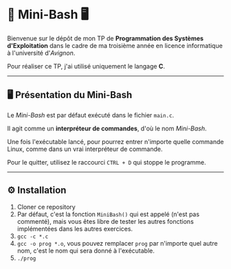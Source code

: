 # 🚀 Mini-Bash 🖥️

Bienvenue sur le dépôt de mon TP de **Programmation des Systèmes d'Exploitation** dans le cadre de ma troisième année en licence informatique à l'université d'*Avignon*.

Pour réaliser ce TP, j'ai utilisé uniquement le langage **C**.

--- 

## 🖥️ Présentation du Mini-Bash

Le *Mini-Bash* est par défaut exécuté dans le fichier `main.c`.

Il agit comme un **interpréteur de commandes**, d'où le nom *Mini-Bash*.

Une fois l'exécutable lancé, pour pourrez entrer n'importe quelle commande Linux, comme dans un vrai interpréteur de commande.

Pour le quitter, utilisez le raccourci `CTRL + D` qui stoppe le programme.

---

## ⚙️ Installation

1. Cloner ce repository     
2. Par défaut, c'est la fonction `MiniBash()` qui est appelé (n'est pas commenté), mais vous êtes libre de tester les autres fonctions implémentées dans les autres exercices.
3. `gcc -c *.c`
4. `gcc -o prog *.o`, vous pouvez remplacer `prog` par n'importe quel autre nom, c'est le nom qui sera donné à l'exécutable.
5. `./prog`